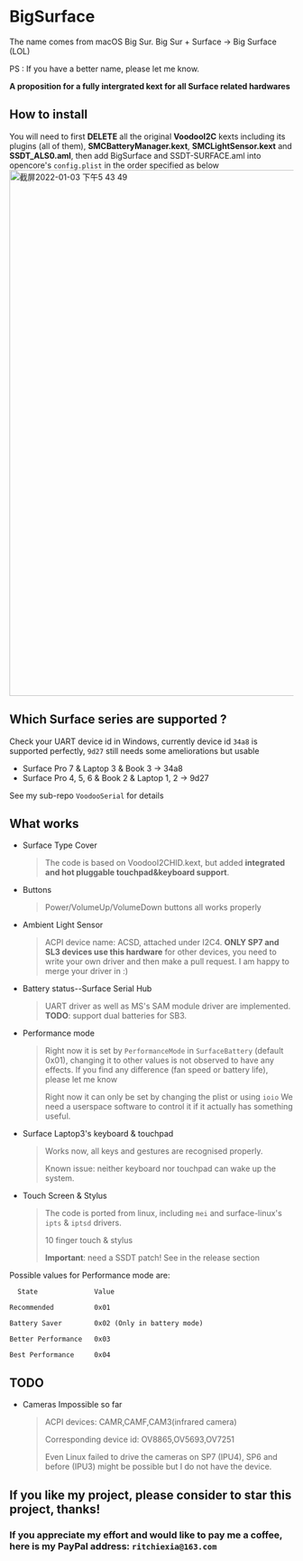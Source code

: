 # BigSurface
The name comes from macOS Big Sur.
Big Sur + Surface -> Big Surface (LOL)

PS : If you have a better name, please let me know.

**A proposition for a fully intergrated kext for all Surface related hardwares**

## How to install

You will need to first **DELETE** all the original **VoodooI2C** kexts including its plugins (all of them), **SMCBatteryManager.kext**, **SMCLightSensor.kext** and **SSDT_ALS0.aml**, then add BigSurface and SSDT-SURFACE.aml into opencore's `config.plist` in the order specified as below<img width="932" alt="截屏2022-01-03 下午5 43 49" src="https://user-images.githubusercontent.com/18528518/147917419-bf24e033-d4f4-43b0-b5f0-561b75c34e7c.png">

## Which Surface series are supported ?
Check your UART device id in Windows, currently device id `34a8` is supported perfectly, `9d27` still needs some ameliorations but usable
- Surface Pro 7 & Laptop 3 & Book 3     -> 34a8
- Surface Pro 4, 5, 6 & Book 2 & Laptop 1, 2    -> 9d27

See my sub-repo `VoodooSerial` for details

## What works
- Surface Type Cover
  > The code is based on VoodooI2CHID.kext, but added **integrated and hot pluggable touchpad&keyboard support**.
- Buttons
  > Power/VolumeUp/VolumeDown buttons all works properly
- Ambient Light Sensor
  > ACPI device name: ACSD, attached under I2C4. **ONLY SP7 and SL3 devices use this hardware** for other devices, you need to write your own driver and then make a pull request. I am happy to merge your driver in :)
- Battery status--Surface Serial Hub
  > UART driver as well as MS's SAM module driver are implemented. 
  > **TODO**: support dual batteries for SB3.
- Performance mode
  > Right now it is set by `PerformanceMode` in `SurfaceBattery` (default 0x01), changing it to other values is not observed to have any effects. If you find any difference (fan speed or battery life), please let me know
  > 
  > Right now it can only be set by changing the plist or using `ioio`
  > We need a userspace software to control it if it actually has something useful.
- Surface Laptop3's keyboard & touchpad
  > Works now, all keys and gestures are recognised properly.
  > 
  > Known issue: neither keyboard nor touchpad can wake up the system.
- Touch Screen & Stylus
  > The code is ported from linux, including `mei` and surface-linux's `ipts` & `iptsd` drivers.
  > 
  > 10 finger touch & stylus
  > 
  > **Important**: need a SSDT patch! See in the release section 
  
Possible values for Performance mode are:

      State              Value
      
    Recommended          0x01
    
    Battery Saver        0x02 (Only in battery mode)
    
    Better Performance   0x03
    
    Best Performance     0x04
    
## TODO
- Cameras                            Impossible so far
  > ACPI devices: CAMR,CAMF,CAM3(infrared camera)
  > 
  > Corresponding device id: OV8865,OV5693,OV7251
  > 
  > Even Linux failed to drive the cameras on SP7 (IPU4), SP6 and before (IPU3) might be possible but I do not have the device.


## If you like my project, please consider to star this project, thanks!
### If you appreciate my effort and would like to pay me a coffee, here is my PayPal address: `ritchiexia@163.com`
